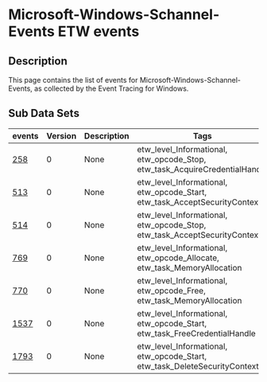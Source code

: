 # Microsoft-Windows-Schannel-Events ETW events

## Description
This page contains the list of events for Microsoft-Windows-Schannel-Events, as collected by the Event Tracing for Windows.

## Sub Data Sets
|events|Version|Description|Tags|
|---|---|---|---|
|[258](events/event-258.md)|0|None|etw_level_Informational, etw_opcode_Stop, etw_task_AcquireCredentialHandle|
|[513](events/event-513.md)|0|None|etw_level_Informational, etw_opcode_Start, etw_task_AcceptSecurityContext|
|[514](events/event-514.md)|0|None|etw_level_Informational, etw_opcode_Stop, etw_task_AcceptSecurityContext|
|[769](events/event-769.md)|0|None|etw_level_Informational, etw_opcode_Allocate, etw_task_MemoryAllocation|
|[770](events/event-770.md)|0|None|etw_level_Informational, etw_opcode_Free, etw_task_MemoryAllocation|
|[1537](events/event-1537.md)|0|None|etw_level_Informational, etw_opcode_Start, etw_task_FreeCredentialHandle|
|[1793](events/event-1793.md)|0|None|etw_level_Informational, etw_opcode_Start, etw_task_DeleteSecurityContext|
